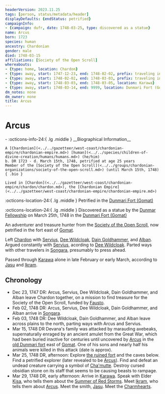 ```yaml
---
headerVersion: 2023.11.25
tags: [person, status/metadata/header]
displayDefaults: {endStatus: petrified}
campaignInfo:
- {campaign: dufr, date: 1748-03-25, type: discovered as a statue}
name: Arcus
born: 1723
species: human
ancestry: Chardonian
gender: male
died: 1748-03-15
affiliations: [Society of the Open Scroll]
whereabouts:
- {type: home, location: Chardon}
- {type: away, start: 1747-12-23, end: 1748-02-02, prefix: traveling in, location: Yeraad River Basin}
- {type: away, start: 1748-02-02, end: 1748-03-03, prefix: traveling in, location: Dunmar}
- {type: away, start: 1748-03-03, end: 1748-03-05, location: Karawa}
- {type: away, start: 1748-03-14, end: 9999, location: Dunmari Fort (Gomat)}
dm_notes: none
dm_owner: none
title: Arcus
---
```

# Arcus
<div class="grid cards ext-narrow-margin ext-one-column" markdown>
- :octicons-info-24:{ .lg .middle } __Biographical Information__

    A [Chardonian](<../../gazetteer/west-coast/chardonian-empire/chardonian-empire.md>) [human](<../../species/children-of-divine-creation/humans/humans.md>) (he/him)  
    b. DR 1723 - d. March 15th, 1748, petrified at age 25 years  
    Member of the [Society of the Open Scroll](<../../groups/chardonian-organizations/society-of-the-open-scroll.md>) (until March 15th, 1748)  
    { .bio }

    Lived in [Chardon](<../../gazetteer/west-coast/chardonian-empire/chardon/chardon.md>), the [Chardonian Empire](<../../gazetteer/west-coast/chardonian-empire/chardonian-empire.md>)
</div>

:octicons-location-24:{ .lg .middle } Petrified in the [Dunmari Fort (Gomat)](<../../gazetteer/greater-dunmar/dunmari-basin/dunmari-fort-gomat.md>)



:octicons-location-24:{ .lg .middle } Discovered as a statue by the [Dunmar Fellowship](<../pcs/dunmar-fellowship/dunmar-fellowship.md>) on March 25th, 1748 in the [Dunmari Fort (Gomat)](<../../gazetteer/greater-dunmar/dunmari-basin/dunmari-fort-gomat.md>)  




An adventurer and treasure hunter from the [Society of the Open Scroll](<../../groups/chardonian-organizations/society-of-the-open-scroll.md>), now petrified in the fort east of [Gomat](<../../gazetteer/greater-dunmar/dunmari-basin/gomat.md>). 


Left [Chardon](<../../gazetteer/west-coast/chardonian-empire/chardon/chardon.md>) with [Servius](<./servius.md>), [Dee Wildcloak](<../halflings/dee-wildcloak.md>), [Dain Goldhammer](<../dwarves/dain-goldhammer.md>), and [Alban](<./alban.md>). Argued constantly with [Servius](<./servius.md>), acording to [Dee Wildcloak](<../halflings/dee-wildcloak.md>). Parted ways with other travelers in [Songara](<../../gazetteer/greater-dunmar/realms/dunmar/central-dunmar/songara.md>), presumably to press ahead. 

Passed through [Karawa](<../../gazetteer/greater-dunmar/realms/dunmar/eastern-dunmar/karawa.md>) alone in late February or early March, according to [Jasu](<../dunmari/jasu.md>) and [Ikram](<../dunmari/ikram.md>).

## Chronology

- Dec 23, 1747 DR: Arcus, Servius, Dee Wildcloak, Dain Goldhammer, and Alban leave Chardon together, on a mission to find treasure for the Society of the Open Scroll, funded by [Fausto](<./fausto.md>).
- Feb 02, 1748 DR: Arcus, Servius, Dee Wildcloak, Dain Goldhammer, and Alban arrive in [Songara](<../../gazetteer/greater-dunmar/realms/dunmar/central-dunmar/songara.md>).
- Feb 03, 1748 DR: Dee Wildcloak, Dain Goldhammer, and Alban leave across plains to the north, parting ways with Arcus and Servius.
- Mar 15, 1748 DR Devana's family was attacked by marauding axebeaks, supernaturally enraged by an ancient amulet from the Great War, which had been buried inactive for centuries until uncovered by [Arcus](<./arcus.md>) in the [old Dunmari fort](<../../gazetteer/greater-dunmar/dunmari-basin/dunmari-fort-gomat.md>) east of [Gomat](<../../gazetteer/greater-dunmar/dunmari-basin/gomat.md>). One of his sons and nearly half his animals were killed in this attack (date is approx).
- Mar 25, 1748 DR, afternoon: Explore [the ruined fort](<../../gazetteer/greater-dunmar/dunmari-basin/dunmari-fort-gomat.md>) and the caves below. Find a petrified explorer (later revealed to be [Arcus](<./arcus.md>)). Find and defeat an undead creature carrying a symbol of [Cha'mutte](<../extraplanar-powers/cha-mutte.md>). Destroy cursed obsidian stone on its staff that seems to be causing beasts to rampage.
- Mar 29, 1748 DR, early afternoon: Arrive in [Karawa](<../../gazetteer/greater-dunmar/realms/dunmar/eastern-dunmar/karawa.md>). Speak with Elder [Kisa](<../dunmari/kisa.md>), who tells them about the [Summer of Red Storms](<../../events/1700s/1709/summer-of-red-storms.md>). Meet [Ikram](<../dunmari/ikram.md>), who tells them about [Arcus](<./arcus.md>). Meet the smith, [Jasu](<../dunmari/jasu.md>). Meet the [Charmhearts](<../../groups/halfling-families/charmhearts.md>).

